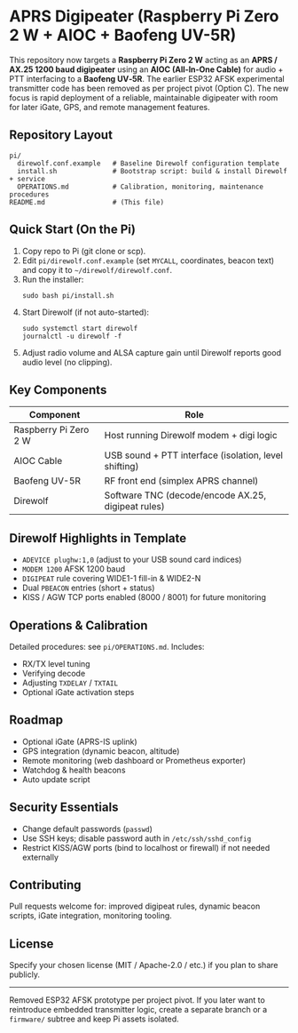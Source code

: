 # APRS Digipeater (Raspberry Pi Zero 2 W + AIOC + Baofeng UV-5R)

This repository now targets a **Raspberry Pi Zero 2 W** acting as an **APRS / AX.25 1200 baud digipeater** using an **AIOC (All‑In‑One Cable)** for audio + PTT interfacing to a **Baofeng UV‑5R**. The earlier ESP32 AFSK experimental transmitter code has been removed as per project pivot (Option C). The new focus is rapid deployment of a reliable, maintainable digipeater with room for later iGate, GPS, and remote management features.

## Repository Layout
```
pi/
  direwolf.conf.example   # Baseline Direwolf configuration template
  install.sh              # Bootstrap script: build & install Direwolf + service
  OPERATIONS.md           # Calibration, monitoring, maintenance procedures
README.md                 # (This file)
```

## Quick Start (On the Pi)
1. Copy repo to Pi (git clone or scp).
2. Edit `pi/direwolf.conf.example` (set `MYCALL`, coordinates, beacon text) and copy it to `~/direwolf/direwolf.conf`.
3. Run the installer:
    ```
    sudo bash pi/install.sh
    ```
4. Start Direwolf (if not auto-started):
    ```
    sudo systemctl start direwolf
    journalctl -u direwolf -f
    ```
5. Adjust radio volume and ALSA capture gain until Direwolf reports good audio level (no clipping).

## Key Components
| Component | Role |
|-----------|------|
| Raspberry Pi Zero 2 W | Host running Direwolf modem + digi logic |
| AIOC Cable | USB sound + PTT interface (isolation, level shifting) |
| Baofeng UV-5R | RF front end (simplex APRS channel) |
| Direwolf | Software TNC (decode/encode AX.25, digipeat rules) |

## Direwolf Highlights in Template
- `ADEVICE plughw:1,0` (adjust to your USB sound card indices)
- `MODEM 1200` AFSK 1200 baud
- `DIGIPEAT` rule covering WIDE1-1 fill-in & WIDE2-N
- Dual `PBEACON` entries (short + status)
- KISS / AGW TCP ports enabled (8000 / 8001) for future monitoring

## Operations & Calibration
Detailed procedures: see `pi/OPERATIONS.md`.
Includes:
- RX/TX level tuning
- Verifying decode
- Adjusting `TXDELAY` / `TXTAIL`
- Optional iGate activation steps

## Roadmap
- Optional iGate (APRS-IS uplink)
- GPS integration (dynamic beacon, altitude)
- Remote monitoring (web dashboard or Prometheus exporter)
- Watchdog & health beacons
- Auto update script

## Security Essentials
- Change default passwords (`passwd`)
- Use SSH keys; disable password auth in `/etc/ssh/sshd_config`
- Restrict KISS/AGW ports (bind to localhost or firewall) if not needed externally

## Contributing
Pull requests welcome for: improved digipeat rules, dynamic beacon scripts, iGate integration, monitoring tooling.

## License
Specify your chosen license (MIT / Apache-2.0 / etc.) if you plan to share publicly.

---
Removed ESP32 AFSK prototype per project pivot. If you later want to reintroduce embedded transmitter logic, create a separate branch or a `firmware/` subtree and keep Pi assets isolated.
